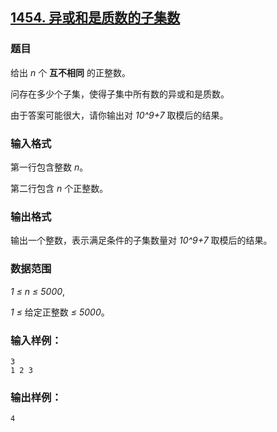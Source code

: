 ## [1454. 异或和是质数的子集数](https://www.acwing.com/problem/content/1456/)

### 题目

给出 *n* 个 **互不相同** 的正整数。

问存在多少个子集，使得子集中所有数的异或和是质数。

由于答案可能很大，请你输出对 *10^9+7* 取模后的结果。

### 输入格式

第一行包含整数 *n*。

第二行包含 *n* 个正整数。

### 输出格式

输出一个整数，表示满足条件的子集数量对 *10^9+7* 取模后的结果。

### 数据范围

*1 ≤ n ≤ 5000*,

*1 ≤* 给定正整数 *≤ 5000*。

### 输入样例：

```
3
1 2 3
```

### 输出样例：

```
4
```
